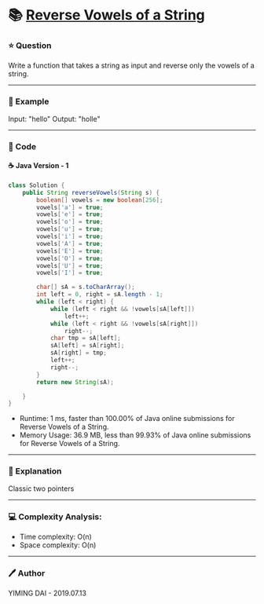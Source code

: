 # :books: [Reverse Vowels of a String](https://leetcode.com/problems/reverse-vowels-of-a-string/)

### :star: Question

Write a function that takes a string as input and reverse only the vowels of a string.

--- 

### :car: Example

Input: "hello"
Output: "holle"

---

### :hammer: Code

#### :coffee: Java Version - 1

```java
class Solution {
    public String reverseVowels(String s) {
        boolean[] vowels = new boolean[256];
        vowels['a'] = true;
        vowels['e'] = true;
        vowels['o'] = true;
        vowels['u'] = true;
        vowels['i'] = true;
        vowels['A'] = true;
        vowels['E'] = true;
        vowels['O'] = true;
        vowels['U'] = true;
        vowels['I'] = true;

        char[] sA = s.toCharArray();
        int left = 0, right = sA.length - 1;
        while (left < right) {
            while (left < right && !vowels[sA[left]])
                left++;
            while (left < right && !vowels[sA[right]])
                right--;
            char tmp = sA[left];
            sA[left] = sA[right];
            sA[right] = tmp;
            left++;
            right--;
        }
        return new String(sA);

    }
}
```

- Runtime: 1 ms, faster than 100.00% of Java online submissions for Reverse Vowels of a String.
- Memory Usage: 36.9 MB, less than 99.93% of Java online submissions for Reverse Vowels of a String.

---

### :pencil: Explanation

Classic two pointers

---

### :computer: Complexity Analysis:

- Time complexity: O(n)
- Space complexity: O(n)

---

### :pen: Author

YIMING DAI - 2019.07.13
